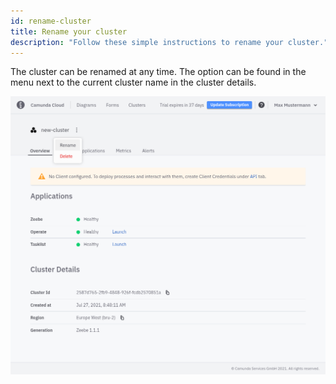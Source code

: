 ```yaml
---
id: rename-cluster
title: Rename your cluster
description: "Follow these simple instructions to rename your cluster."
---
```


The cluster can be renamed at any time. The option can be found in the menu next to the current cluster name in the cluster details.

![cluster-rename](./img/cluster-rename.png)
